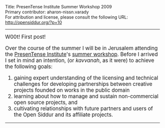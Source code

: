 <html>
<head></head>
<body>
Title: PresenTense Institute Summer Workshop 2009<br />
Primary contributor: aharon-nissn.varady<br />
For attribution and license, please consult the following URL: <a href="http://opensiddur.org/?p=10">http://opensiddur.org/?p=10</a>
<p />
<hr />

<div class="english" lang="en" style="font-size: 1.2em;">
W00t! First post!

Over the course of the summer I will be in Jerusalem attending the <a href="http://www.presentense.org/">PresenTense Institute</a>'s <a href="http://web.archive.org/web/20160331171421/http://presentense.org/institute/about">summer workshop</a>. Before I arrived I set in mind an intention, (or <em>kavvanah</em>, as it were) to achieve the following goals:

<ol>
    <li>gaining expert understanding of the licensing and technical challenges for developing partnerships between creative projects founded on works in the public domain</li>
    <li>learning about how to manage and sustain non-commercial open source projects, and</li>
    <li>cultivating relationships with future partners and users of the Open Siddur and its affiliate projects.</li>
</ol>
</div>

<hr />

&nbsp;
</body>
</html>
